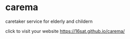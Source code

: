 # carema
caretaker service for elderly and childern


click to visit your website https://16sat.github.io/carema/ 
